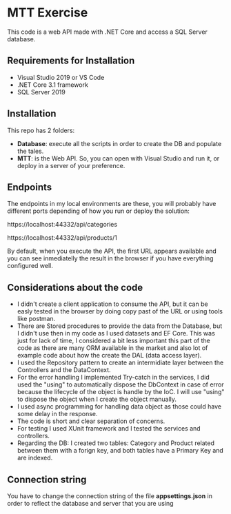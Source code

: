 # MTT Exercise
This code is a web API made with .NET Core and access a SQL Server database.

## Requirements for Installation
- Visual Studio 2019 or VS Code
- .NET Core 3.1 framework
- SQL Server 2019

## Installation
This repo has 2 folders:
- __Database__: execute all the scripts in order to create the DB and populate the tales.
- __MTT__: is the Web API. So, you can open with Visual Studio and run it, or deploy in a server of your preference.

## Endpoints 

The endpoints in my local environments are these, you will probably have different ports depending of how you run or deploy the solution:

https://localhost:44332/api/categories

https://localhost:44332/api/products/1

By default, when you execute the API, the first URL appears available and you can see inmediatelly the result in the browser if you have everything configured well.

## Considerations about the code
- I didn't create a client application to consume the API, but it can be easly tested in the browser by doing copy past of the URL or using tools like postman.
- There are Stored procedures to provide the data from the Database, but I didn't use then in my code as I used datasets and EF Core. This was just for lack of time, I considered a bit less important this part of the code as there are many ORM available in the market and also lot of example code about how the create the DAL (data access layer).
- I used the Repository pattern to create an intermidiate layer between the Controllers and the DataContext.
- For the error handling I implemented Try-catch in the services, I did used the "using" to automatically dispose the DbContext in case of error because the lifecycle of the object is handle by the IoC. I will use "using" to dispose the object when I create the object manually.
- I used async programming for handling data object as those could have some delay in the response.
- The code is short and clear separation of concerns.
- For testing I used XUnit framework and I tested the services and controllers.
- Regarding the DB: I created two tables: Category and Product related between them with a forign key, and both tables have a Primary Key and are indexed.

## Connection string
You have to change the connection string of the file __appsettings.json__ in order to reflect the database and server that you are using
